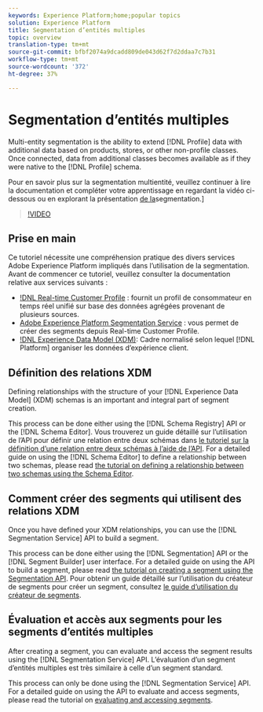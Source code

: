```yaml
---
keywords: Experience Platform;home;popular topics
solution: Experience Platform
title: Segmentation d’entités multiples
topic: overview
translation-type: tm+mt
source-git-commit: bfbf2074a9dcadd809de043d62f7d2ddaa7c7b31
workflow-type: tm+mt
source-wordcount: '372'
ht-degree: 37%

---
```



# Segmentation d’entités multiples

Multi-entity segmentation is the ability to extend [!DNL Profile] data with additional data based on products, stores, or other non-profile classes. Once connected, data from additional classes becomes available as if they were native to the [!DNL Profile] schema.

Pour en savoir plus sur la segmentation multientité, veuillez continuer à lire la documentation et compléter votre apprentissage en regardant la vidéo ci-dessous ou en explorant la présentation [de la](./home.md)segmentation.]

>[!VIDEO](https://video.tv.adobe.com/v/28947?quality=12&learn=on)

## Prise en main

Ce tutoriel nécessite une compréhension pratique des divers services Adobe Experience Platform impliqués dans l’utilisation de la segmentation. Avant de commencer ce tutoriel, veuillez consulter la documentation relative aux services suivants :

- [!DNL Real-time Customer Profile](../profile/home.md) : fournit un profil de consommateur en temps réel unifié sur base des données agrégées provenant de plusieurs sources.
- [Adobe Experience Platform Segmentation Service](./home.md) : vous permet de créer des segments depuis Real-time Customer Profile.
- [!DNL Experience Data Model (XDM)](../xdm/home.md): Cadre normalisé selon lequel [!DNL Platform] organiser les données d’expérience client.

## Définition des relations XDM

Defining relationships with the structure of your [!DNL Experience Data Model] (XDM) schemas is an important and integral part of segment creation.

This process can be done either using the [!DNL Schema Registry] API or the [!DNL Schema Editor]. Vous trouverez un guide détaillé sur l’utilisation de l’API pour définir une relation entre deux schémas dans [le tutoriel sur la définition d’une relation entre deux schémas à l’aide de l’API](../xdm/tutorials/relationship-api.md). For a detailed guide on using the [!DNL Schema Editor] to define a relationship between two schemas, please read [the tutorial on defining a relationship between two schemas using the Schema Editor](../xdm/tutorials/relationship-ui.md).

## Comment créer des segments qui utilisent des relations XDM

Once you have defined your XDM relationships, you can use the [!DNL Segmentation Service] API to build a segment.

This process can be done either using the [!DNL Segmentation] API or the [!DNL Segment Builder] user interface. For a detailed guide on using the API to build a segment, please read [the tutorial on creating a segment using the Segmentation API](./tutorials/create-a-segment.md). Pour obtenir un guide détaillé sur l’utilisation du créateur de segments pour créer un segment, consultez [le guide d’utilisation du créateur de segments](./ui/overview.md).

## Évaluation et accès aux segments pour les segments d’entités multiples

After creating a segment, you can evaluate and access the segment results using the [!DNL Segmentation Service] API. L’évaluation d’un segment d’entités multiples est très similaire à celle d’un segment standard.

This process can only be done using the [!DNL Segmentation Service] API. For a detailed guide on using the API to evaluate and access segments, please read the tutorial on [evaluating and accessing segments](./tutorials/evaluate-a-segment.md).